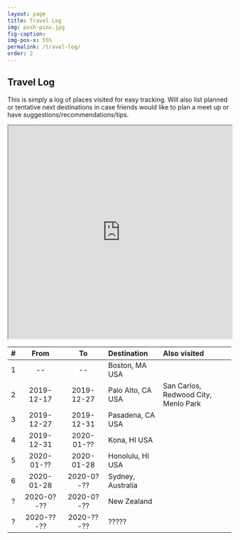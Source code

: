 ```yaml
---
layout: page
title: Travel Log
img: push-pins.jpg
fig-caption:
img-pos-x: 55%
permalink: /travel-log/
order: 2
---
```

## Travel Log

This is simply a log of places visited for easy tracking. Will also list planned or tentative next destinations in case friends would like to plan a meet up or have suggestions/recommendations/tips.

<iframe src="https://www.google.com/maps/d/u/0/embed?mid=1oxLJpepp84n6hh4AQPr082m7n4kWaLeX&z=3" width="100%" height="480"></iframe>

| #   | From       | To         | Destination       | Also visited |
| :-: | :--------: | :--------: | :---------------- | :----------- |
| 1   | --         | --         | Boston, MA USA    | |
| 2   | 2019-12-17 | 2019-12-27 | Palo Alto, CA USA | San Carlos, Redwood City, Menlo Park |
| 3   | 2019-12-27 | 2019-12-31 | Pasadena, CA USA  | |
| 4   | 2019-12-31 | 2020-01-?? | Kona, HI USA      | |
| 5   | 2020-01-?? | 2020-01-28 | Honolulu, HI USA  | |
| 6   | 2020-01-28 | 2020-0?-?? | Sydney, Australia | |
| ?   | 2020-0?-?? | 2020-0?-?? | New Zealand       | |
| ?   | 2020-??-?? | 2020-??-?? | ?????             | |

